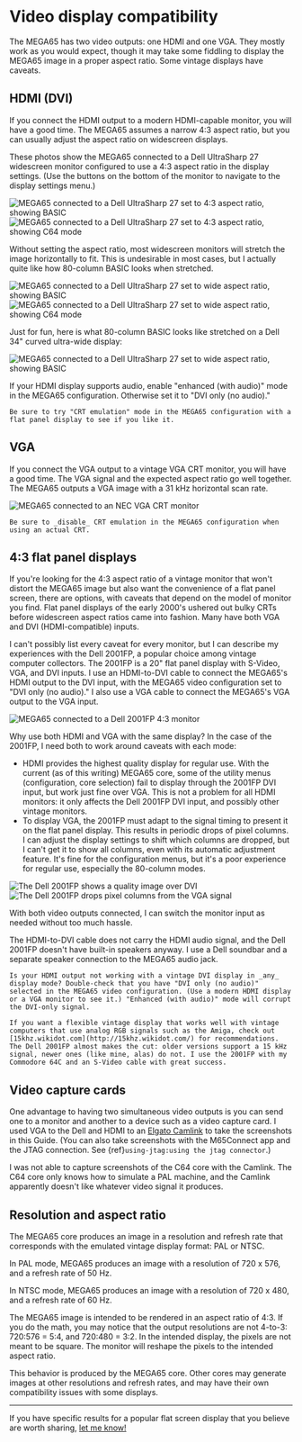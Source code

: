 # Video display compatibility

The MEGA65 has two video outputs: one HDMI and one VGA. They mostly work as you would expect, though it may take some fiddling to display the MEGA65 image in a proper aspect ratio. Some vintage displays have caveats.

## HDMI (DVI)

If you connect the HDMI output to a modern HDMI-capable monitor, you will have a good time. The MEGA65 assumes a narrow 4:3 aspect ratio, but you can usually adjust the aspect ratio on widescreen displays.

These photos show the MEGA65 connected to a Dell UltraSharp 27 widescreen monitor configured to use a 4:3 aspect ratio in the display settings. (Use the buttons on the bottom of the monitor to navigate to the display settings menu.)

![MEGA65 connected to a Dell UltraSharp 27 set to 4:3 aspect ratio, showing BASIC](photos/display_hd_m65_43.jpeg)
![MEGA65 connected to a Dell UltraSharp 27 set to 4:3 aspect ratio, showing C64 mode](photos/display_hd_c64_43.jpeg)

Without setting the aspect ratio, most widescreen monitors will stretch the image horizontally to fit. This is undesirable in most cases, but I actually quite like how 80-column BASIC looks when stretched.

![MEGA65 connected to a Dell UltraSharp 27 set to wide aspect ratio, showing BASIC](photos/display_hd_m65_stretched.jpeg)
![MEGA65 connected to a Dell UltraSharp 27 set to wide aspect ratio, showing C64 mode](photos/display_hd_c64_stretched.jpeg)

Just for fun, here is what 80-column BASIC looks like stretched on a Dell 34" curved ultra-wide display:

![MEGA65 connected to a Dell UltraSharp 27 set to wide aspect ratio, showing BASIC](photos/display_34in_m65_stretched.jpeg)

If your HDMI display supports audio, enable "enhanced (with audio)" mode in the MEGA65 configuration. Otherwise set it to "DVI only (no audio)."

```{tip}
Be sure to try "CRT emulation" mode in the MEGA65 configuration with a flat panel display to see if you like it.
```

## VGA

If you connect the VGA output to a vintage VGA CRT monitor, you will have a good time. The VGA signal and the expected aspect ratio go well together. The MEGA65 outputs a VGA image with a 31 kHz horizontal scan rate.

![MEGA65 connected to an NEC VGA CRT monitor](photos/display_vga.png)

```{tip}
Be sure to _disable_ CRT emulation in the MEGA65 configuration when using an actual CRT.
```

## 4:3 flat panel displays

If you're looking for the 4:3 aspect ratio of a vintage monitor that won't distort the MEGA65 image but also want the convenience of a flat panel screen, there are options, with caveats that depend on the model of monitor you find. Flat panel displays of the early 2000's ushered out bulky CRTs before widescreen aspect ratios came into fashion. Many have both VGA and DVI (HDMI-compatible) inputs.

I can't possibly list every caveat for every monitor, but I can describe my experiences with the Dell 2001FP, a popular choice among vintage computer collectors. The 2001FP is a 20" flat panel display with S-Video, VGA, and DVI inputs. I use an HDMI-to-DVI cable to connect the MEGA65's HDMI output to the DVI input, with the MEGA65 video configuration set to "DVI only (no audio)." I also use a VGA cable to connect the MEGA65's VGA output to the VGA input.

![MEGA65 connected to a Dell 2001FP 4:3 monitor](photos/display_2001fp_m65.jpeg)

Why use both HDMI and VGA with the same display? In the case of the 2001FP, I need both to work around caveats with each mode:

- HDMI provides the highest quality display for regular use. With the current (as of this writing) MEGA65 core, some of the utility menus (configuration, core selection) fail to display through the 2001FP DVI input, but work just fine over VGA. This is not a problem for all HDMI monitors: it only affects the Dell 2001FP DVI input, and possibly other vintage monitors.
- To display VGA, the 2001FP must adapt to the signal timing to present it on the flat panel display. This results in periodic drops of pixel columns. I can adjust the display settings to shift which columns are dropped, but I can't get it to show all columns, even with its automatic adjustment feature. It's fine for the configuration menus, but it's a poor experience for regular use, especially the 80-column modes.

![The Dell 2001FP shows a quality image over DVI](photos/display_2001fp_hd_noartifact.jpeg)
![The Dell 2001FP drops pixel columns from the VGA signal](photos/display_2001fp_vga_artifact.jpeg)

With both video outputs connected, I can switch the monitor input as needed without too much hassle.

The HDMI-to-DVI cable does not carry the HDMI audio signal, and the Dell 2001FP doesn't have built-in speakers anyway. I use a Dell soundbar and a separate speaker connection to the MEGA65 audio jack.

```{tip}
Is your HDMI output not working with a vintage DVI display in _any_ display mode? Double-check that you have "DVI only (no audio)" selected in the MEGA65 video configuration. (Use a modern HDMI display or a VGA monitor to see it.) "Enhanced (with audio)" mode will corrupt the DVI-only signal.
```

```{tip}
If you want a flexible vintage display that works well with vintage computers that use analog RGB signals such as the Amiga, check out [15khz.wikidot.com](http://15khz.wikidot.com/) for recommendations. The Dell 2001FP almost makes the cut: older versions support a 15 kHz signal, newer ones (like mine, alas) do not. I use the 2001FP with my Commodore 64C and an S-Video cable with great success.
```

## Video capture cards

One advantage to having two simultaneous video outputs is you can send one to a monitor and another to a device such as a video capture card. I used VGA to the Dell and HDMI to an [Elgato Camlink](https://www.elgato.com/en/cam-link-4k) to take the screenshots in this Guide. (You can also take screenshots with the M65Connect app and the JTAG connection. See {ref}`using-jtag:using the jtag connector`.)

I was not able to capture screenshots of the C64 core with the Camlink. The C64 core only knows how to simulate a PAL machine, and the Camlink apparently doesn't like whatever video signal it produces.

## Resolution and aspect ratio

The MEGA65 core produces an image in a resolution and refresh rate that corresponds with the emulated vintage display format: PAL or NTSC.

In PAL mode, MEGA65 produces an image with a resolution of 720 x 576, and a refresh rate of 50 Hz.

In NTSC mode, MEGA65 produces an image with a resolution of 720 x 480, and a refresh rate of 60 Hz.

The MEGA65 image is intended to be rendered in an aspect ratio of 4:3. If you do the math, you may notice that the output resolutions are not 4-to-3: 720:576 = 5:4, and 720:480 = 3:2. In the intended display, the pixels are not meant to be square. The monitor will reshape the pixels to the intended aspect ratio.

This behavior is produced by the MEGA65 core. Other cores may generate images at other resolutions and refresh rates, and may have their own compatibility issues with some displays.

---

If you have specific results for a popular flat screen display that you believe are worth sharing, [let me know!](mailto:contact@dansanderson.com)
